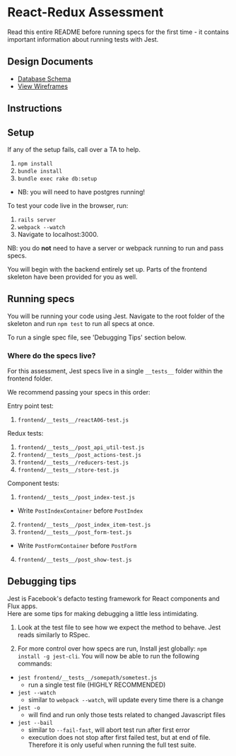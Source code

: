 # React-Redux Assessment

Read this entire README before running specs for the first time - it contains
important information about running tests with Jest.

## Design Documents
* [Database Schema][db_schema]
* [View Wireframes][views]

[db_schema]: ../skeleton/docs/db_schema.md
[views]: ../skeleton/docs/views.md

## Instructions

## Setup

If any of the setup fails, call over a TA to help.

1. `npm install`
2. `bundle install`
3. `bundle exec rake db:setup`
  - NB: you will need to have postgres running!

To test your code live in the browser, run:
1. `rails server`
2. `webpack --watch`
3. Navigate to localhost:3000.  

NB: you do **not** need to have a server or webpack running to run and pass specs.

You will begin with the backend entirely set up. Parts of the frontend skeleton
have been provided for you as well.

## Running specs

You will be running your code using Jest.  Navigate to the root folder of the
skeleton and run `npm test` to run all specs at once.  

To run a single spec file, see 'Debugging Tips' section below.

### Where do the specs live?

For this assessment, Jest specs live in a single `__tests__` folder within the
frontend folder.

We recommend passing your specs in this order:

Entry point test:

1. `frontend/__tests__/reactA06-test.js`

Redux tests:

1. `frontend/__tests__/post_api_util-test.js`
2. `frontend/__tests__/post_actions-test.js`
3. `frontend/__tests__/reducers-test.js`
4. `frontend/__tests__/store-test.js`

Component tests:

1. `frontend/__tests__/post_index-test.js`
  * Write `PostIndexContainer` before `PostIndex`
2. `frontend/__tests__/post_index_item-test.js`
3. `frontend/__tests__/post_form-test.js`
  * Write `PostFormContainer` before `PostForm`
4. `frontend/__tests__/post_show-test.js`

## Debugging tips

Jest is Facebook's defacto testing framework for React components and Flux apps.  
Here are some tips for making debugging a little less intimidating.

1. Look at the test file to see how we expect the method to behave.  Jest reads
  similarly to RSpec.  

2. For more control over how specs are run, Install jest globally: `npm install
-g jest-cli`.  You will now be able to run the following commands:
  * `jest frontend/__tests__/somepath/sometest.js`
    * run a single test file (HIGHLY RECOMMENDED)
  * `jest --watch`
    * similar to `webpack --watch`, will update every time there is a change
  * `jest -o`
    * will find and run only those tests related to changed Javascript files
  * `jest --bail`
    * similar to `--fail-fast`, will abort test run after first error
    * execution does not stop after first failed test, but at end of file.  
    Therefore it is only useful when running the full test suite.
